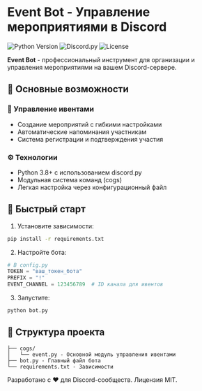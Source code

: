 # Event Bot - Управление мероприятиями в Discord

![Python Version](https://img.shields.io/badge/python-3.8%2B-blue)
![Discord.py](https://img.shields.io/badge/discord.py-2.0%2B-orange)
![License](https://img.shields.io/badge/license-MIT-green)

**Event Bot** - профессиональный инструмент для организации и управления мероприятиями на вашем Discord-сервере.

## 🌟 Основные возможности

### 📅 Управление ивентами
- Создание мероприятий с гибкими настройками
- Автоматические напоминания участникам
- Система регистрации и подтверждения участия

### ⚙️ Технологии
- Python 3.8+ с использованием discord.py
- Модульная система команд (cogs)
- Легкая настройка через конфигурационный файл

## 🚀 Быстрый старт

1. Установите зависимости:
```bash
pip install -r requirements.txt
```

2. Настройте бота:
```python
# В config.py
TOKEN = "ваш_токен_бота"
PREFIX = "!"
EVENT_CHANNEL = 123456789  # ID канала для ивентов
```

3. Запустите:
```bash
python bot.py
```

## 📂 Структура проекта
```
├── cogs/
│   └── event.py - Основной модуль управления ивентами
├── bot.py - Главный файл бота
└── requirements.txt - Зависимости
```

Разработано с ❤️ для Discord-сообществ. Лицензия MIT.
